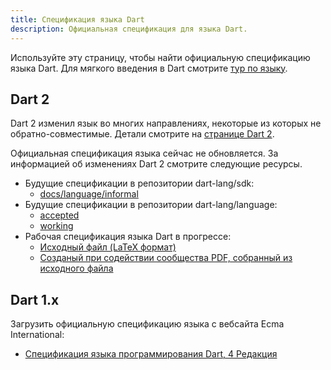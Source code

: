 ```yaml
---
title: Спецификация языка Dart
description: Официальная спецификация для языка Dart.
---
```


Используйте эту страницу, чтобы найти официальную спецификацию
языка Dart. Для мягкого введения в Dart смотрите
[тур по языку](/guides/language/language-tour).

## Dart 2

Dart 2 изменил язык во многих направлениях, некоторые из которых не обратно-совместимые.
Детали смотрите на [странице Dart 2](/dart-2).

Официальная спецификация языка сейчас не обновляется.
За информацией об изменениях Dart 2 смотрите следующие ресурсы.

* Будущие спецификации в репозитории dart-lang/sdk:
  * [docs/language/informal](https://github.com/dart-lang/sdk/tree/master/docs/language/informal)
* Будущие спецификации в репозитории dart-lang/language:
  * [accepted](https://github.com/dart-lang/language/tree/master/accepted)
  * [working](https://github.com/dart-lang/language/tree/master/working)
* Рабочая спецификация языка Dart в прогрессе:
  * [Исходный файл (LaTeX формат)](https://github.com/dart-lang/sdk/blob/master/docs/language/dartLangSpec.tex)
  * [Созданый при содействии сообщества PDF, собранный из исходного файла](https://github.com/chalin/dart-spec-and-grammar/blob/master/doc/dartLangSpec.pdf)

## Dart 1.x

Загрузить официальную спецификацию языка с вебсайта Ecma International:

* <a href="http://www.ecma-international.org/publications/files/ECMA-ST/ECMA-408.pdf"
   target="_blank" rel="noopener">Спецификация языка программирования Dart, 4 Редакция</a>
